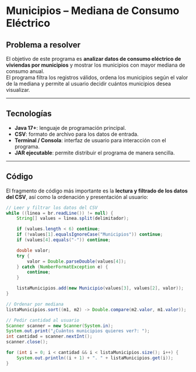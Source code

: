 # Municipios – Mediana de Consumo Eléctrico

## Problema a resolver
El objetivo de este programa es **analizar datos de consumo eléctrico de viviendas por municipios** y mostrar los municipios con mayor mediana de consumo anual.  
El programa filtra los registros válidos, ordena los municipios según el valor de la mediana y permite al usuario decidir cuántos municipios desea visualizar.

---

## Tecnologías
- **Java 17+**: lenguaje de programación principal.
- **CSV**: formato de archivo para los datos de entrada.
- **Terminal / Consola**: interfaz de usuario para interacción con el programa.
- **JAR ejecutable**: permite distribuir el programa de manera sencilla.

---

## Código
El fragmento de código más importante es la **lectura y filtrado de los datos del CSV**, así como la ordenación y presentación al usuario:

```java
// Leer y filtrar los datos del CSV
while ((linea = br.readLine()) != null) {
    String[] values = linea.split(delimitador);

    if (values.length < 6) continue;
    if (!values[1].equalsIgnoreCase("Municipios")) continue;
    if (values[4].equals("-")) continue;

    double valor;
    try {
        valor = Double.parseDouble(values[4]);
    } catch (NumberFormatException e) {
        continue;
    }

    listaMunicipios.add(new Municipio(values[3], values[2], valor));
}

// Ordenar por mediana
listaMunicipios.sort((m1, m2) -> Double.compare(m2.valor, m1.valor));

// Pedir cantidad al usuario
Scanner scanner = new Scanner(System.in);
System.out.print("¿Cuántos municipios quieres ver?: ");
int cantidad = scanner.nextInt();
scanner.close();

for (int i = 0; i < cantidad && i < listaMunicipios.size(); i++) {
    System.out.println((i + 1) + ". " + listaMunicipios.get(i));
}